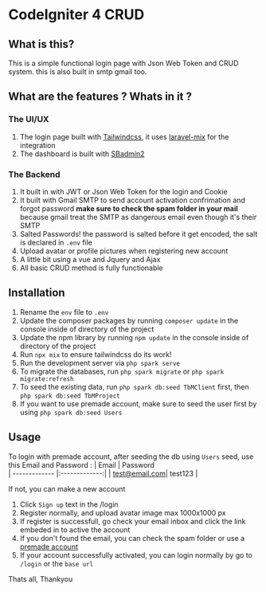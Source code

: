 # CodeIgniter 4 CRUD 

## What is this?

This is a simple functional login page with Json Web Token and CRUD system.
this is also built in smtp gmail too.

## What are the features ? Whats in it ?
### The UI/UX
1. The login page built with [Tailwindcss](https://tailwindcss.com/), it uses [laravel-mix](https://laravel-mix.com/) for the integration 
2. The dashboard is built with [SBadmin2](https://startbootstrap.com/theme/sb-admin-2) 
### The Backend
1. It built in with JWT or Json Web Token for the login and Cookie
2. It built with Gmail SMTP to send account activation confrimation and forgot password **make sure to check the spam folder in your mail** because gmail treat the SMTP as dangerous email even though it's their SMTP
3. Salted Passwords! the password is salted before it get encoded, the salt is declared in `.env` file
4. Upload avatar or profile pictures when registering new account
5. A little bit using a vue and Jquery and Ajax
6. All basic CRUD method is fully functionable

## Installation

1. Rename the `env` file to `.env`
2. Update the composer packages by running `composer update` in the console inside of directory of the project
3. Update the npm library by running `npm update` in the console inside of directory of the project
4. Run `npx mix` to ensure tailwindcss do its work!
5. Run the development server via `php spark serve`
6. To migrate the databases, run `php spark migrate` or `php spark migrate:refresh`
7. To seed the existing data, run `php spark db:seed TbMClient` first, then `php spark db:seed TbMProject`
8. If you want to use premade account, make sure to seed the user first by using `php spark db:seed Users`

## Usage
To login with premade account, after seeding the db using `Users` seed,
use this Email and Password : 
| Email        | Password        
| ------------- |:-------------:|
| test@email.com| test123 |

If not, you can make a new account 
1. Click `Sign up` text in the /login
2. Register normally, and upload avatar image max 1000x1000 px
3. If register is successfull, go check your email inbox and click the link embeded in to active the account
4. If you don't found the email, you can check the spam folder or use a [premade account](https://github.com/Lenz60/CRUD-CodeIgniter/#Usage)
5. If your account successfully activated, you can login normally by go to `/login` or the `base url`

Thats all, Thankyou
